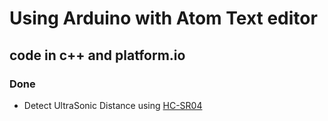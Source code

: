 # Using Arduino with Atom Text editor
## code in c++ and platform.io

### Done
* Detect UltraSonic Distance using [HC-SR04](https://www.amazon.com/SainSmart-HC-SR04-Ranging-Detector-Distance/dp/B004U8TOE6)

